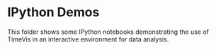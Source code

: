 IPython Demos
=============

This folder shows some IPython notebooks demonstrating the use of TimeVis in an
interactive environment for data analysis.
